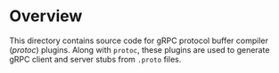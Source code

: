 # Overview

This directory contains source code for gRPC protocol buffer compiler (*protoc*) plugins. Along with `protoc`,
these plugins are used to generate gRPC client and server stubs from `.proto` files.
